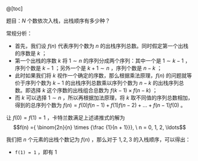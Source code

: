 @[toc]

题目：$N$ 个数依次入栈，出栈顺序有多少种？

常规分析：
- 首先，我们设 $f(n)$ 代表序列个数为 $n$ 的出栈序列总数。同时假定第一个出栈的序数是 $k$ ；
- 第一个出栈的序数 $k$ 将 $1\sim n$ 的序列分成两个序列：其中一个是 $1\sim k-1$ ，序列个数是 $k - 1$ ；另外一个是 $k+1 \sim n$ ，序列个数是 $n-k$ ；
- 此时如果我们将 $k$ 视作一个确定的序数，那么根据乘法原理，$f(n)$ 的问题就等价于序列个数为 $k - 1$ 的出栈序列总数乘以序列个数为 $n - k$ 的出栈序列总数。即选择 $k$ 这个序数的出栈组合总数为 $f(k - 1) \times f(n - k)$ ；
- 而 $k$ 可以选择 $1\sim n$ ，所以再根据加法原理，将 $k$ 取不同值的序列总数相加，得到的总序列个数为 $f(n) = f(0)f(n-1) + f(1)f(n-2) +\dots + f(n-1)f(0)$ 。

让 $f(0) = f(1) = 1$ ，卡特兰数满足上述递推式的解为 $$f(n) ={ \binom{2n}{n} \times {\frac {1}{n + 1}}}, \ n = 0, 1, 2, \ldots$$

我们把 $n$ 个元素的出栈个数记为 $f(n)$ ，那么对于 $1, 2, 3$ 的入栈顺序，可以得出：
- `f(1) = 1` ，即有 $1$ 
